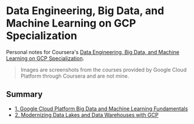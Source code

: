 # Data Engineering, Big Data, and Machine Learning on GCP Specialization

Personal notes for Coursera's [Data Engineering, Big Data, and Machine Learning on GCP Specialization](https://www.coursera.org/specializations/gcp-data-machine-learning).

> Images are screenshots from the courses provided by Google Cloud Platform through Coursera and are not mine.

## Summary

- [1. Google Cloud Platform Big Data and Machine Learning Fundamentals](01-Google_Cloud_Platform_Big_Data_and_Machine_Learning_Fundamentals.md)
- [2. Modernizing Data Lakes and Data Warehouses with GCP](02-Modernizing_Data_Lakes_and_Data_Warehouses_with_GCP.md)
